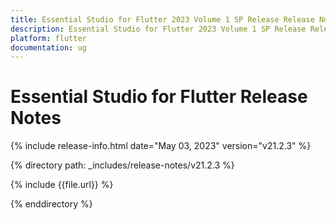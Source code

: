 ```yaml
---
title: Essential Studio for Flutter 2023 Volume 1 SP Release Release Notes  
description: Essential Studio for Flutter 2023 Volume 1 SP Release Release Notes  
platform: flutter
documentation: ug
---
```


# Essential Studio for Flutter  Release Notes  

{% include release-info.html date="May 03, 2023"  version="v21.2.3" %} 

{% directory path: _includes/release-notes/v21.2.3 %}

{% include {{file.url}} %}

{% enddirectory %}